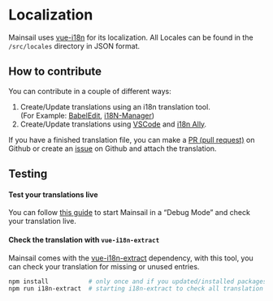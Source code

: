 # Localization

Mainsail uses [vue-i18n](https://kazupon.github.io/vue-i18n/) for its localization. All Locales can be found in the `/src/locales` directory in JSON format.

## How to contribute <a href="#how-to-contribute" id="how-to-contribute"></a>

You can contribute in a couple of different ways:

1. Create/Update translations using an i18n translation tool.\
   (For Example: [BabelEdit](https://www.codeandweb.com/babeledit), [i18N-Manager](https://www.electronjs.org/apps/i18n-manager))
2. Create/Update translations using [VSCode](https://code.visualstudio.com/) and [i18n Ally](https://github.com/lokalise/i18n-ally).

If you have a finished translation file, you can make a [PR (pull request)](https://github.com/mainsail-crew/mainsail/pulls) on Github or create an [issue](https://github.com/mainsail-crew/mainsail/issues) on Github and attach the translation.

## Testing <a href="#testing" id="testing"></a>

#### Test your translations live <a href="#test-your-translations-live" id="test-your-translations-live"></a>

You can follow [this guide](https://docs.mainsail.xyz/development/environment) to start Mainsail in a “Debug Mode” and check your translation live.

#### Check the translation with `vue-i18n-extract` <a href="#check-the-translation-with-vue-i18n-extract" id="check-the-translation-with-vue-i18n-extract"></a>

Mainsail comes with the [vue-i18n-extract](https://github.com/pixari/vue-i18n-extract) dependency, with this tool, you can check your translation for missing or unused entries.

```bash
npm install           # only once and if you updated/installed packages
npm run i18n-extract  # starting i18n-extract to check all translation files
```
